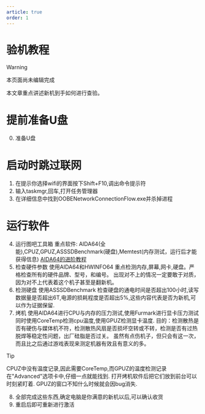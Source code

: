 ```yaml
---
article: true
order: 1
---
```


# 验机教程

> [!warning]
> 本页面尚未编辑完成

本文章重点讲述新机到手如何进行查验。
<!-- more -->

# 提前准备U盘
0. 准备U盘

# 启动时跳过联网
1. 在提示你选择wifi的界面按下Shift+F10,调出命令提示符
2. 输入taskmgr,回车,打开任务管理器
3. 在详细信息中找到OOBENetworkConnectionFlow.exe并杀掉进程

# 运行软件
4. 运行图吧工具箱
重点软件: AIDA64(全能),CPUZ,GPUZ,ASSSDBenchmark(硬盘),Memtest(内存测试，运行后才能获得信息)
[AIDA64的进阶教程](https://post.smzdm.com/p/a785w8vg/)
5. 检查硬件参数 使用AIDA64和HWINFO64
重点检测内存,屏幕,网卡,硬盘。严格检查所有的硬件品牌、型号，和编号。
出现对不上的情况一定要敢于对质，因为对不上代表着这个机子甚至是翻新机。
6. 检测硬盘 使用ASSSDBenchmark
检查硬盘的通电时间是否超出100小时,读写数据量是否超出6T,电源的损耗程度是否超出5%,这些内容代表是否为新机,可以作为证据保留.
7. 烤机 使用AIDA64进行CPU与内存的压力测试,使用Furmark进行显卡压力测试
同时使用CoreTemp检测cpu温度,使用GPUZ检测显卡温度.
目的：检测散热是否有硬伤与媒体机不符，检测散热风扇是否损坏空转或不转，检测是否有过热脱焊等稳定性问题，出厂硅脂是否过关。
虽然有点伤机子，但只会有这一次，而且比之后通过游戏表现来测定机器有效且有意义的多。
> [!tip]
> CPUZ中没有温度记录,因此需要CoreTemp,而GPUZ的温度检测记录在"Advanced"选项卡中,仔细一点就能找到.
> 打开烤机软件后把它们放到前台可以时刻紧盯着.
> GPUZ的窗口不知什么时候就会因bug消失.

8. 全部完成这些东西,确定电脑是你满意的新机以后,可以确认收货
9. 重启后即可重新进行激活
